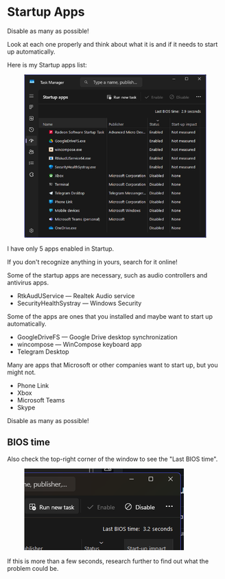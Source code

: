 # Startup Apps

Disable as many as possible!

Look at each one properly and think about what it is and if it needs to start up automatically.

Here is my Startup apps list:

<figure><img src="../.gitbook/assets/image (1) (1) (1).png" alt=""><figcaption></figcaption></figure>

I have only 5 apps enabled in Startup.&#x20;

If you don't recognize anything in yours, search for it online!

Some of the startup apps are necessary, such as audio controllers and antivirus apps.

* RtkAudUService — Realtek Audio service
* SecurityHealthSystray — Windows Security

Some of the apps are ones that you installed and maybe want to start up automatically.

* GoogleDriveFS — Google Drive desktop synchronization
* wincompose — WinCompose keyboard app
* Telegram Desktop

Many are apps that Microsoft or other companies want to start up, but you might not.

* Phone Link&#x20;
* Xbox
* Microsoft Teams
* Skype

Disable as many as possible!

## BIOS time

Also check the top-right corner of the window to see the "Last BIOS time".

<figure><img src="../.gitbook/assets/image (5) (1) (1) (1).png" alt=""><figcaption></figcaption></figure>

If this is more than a few seconds, research further to find out what the problem could be.
